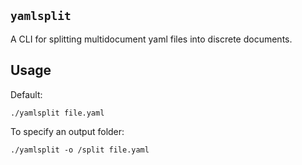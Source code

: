 `yamlsplit`
---

A CLI for splitting multidocument yaml files into discrete documents.

## Usage

Default:
```console
./yamlsplit file.yaml
``` 

To specify an output folder:

```console
./yamlsplit -o /split file.yaml
```
